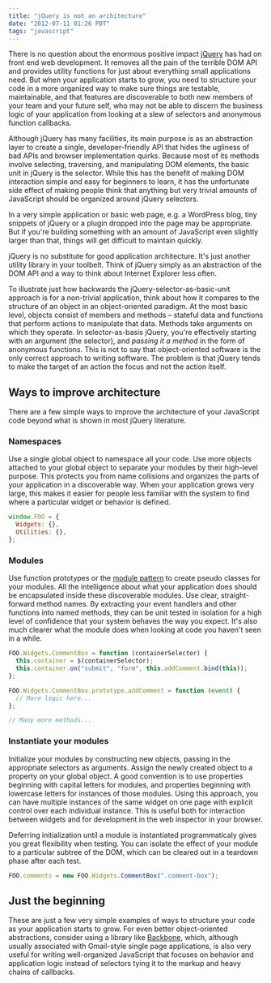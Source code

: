 ```yaml
---
title: "jQuery is not an architecture"
date: "2012-07-11 01:26 PDT"
tags: "javascript"
---
```

There is no question about the enormous positive impact [jQuery](http://jquery.com/) has had on front end web development. It removes all the pain of the terrible DOM API and provides utility functions for just about everything small applications need. But when your application starts to grow, you need to structure your code in a more organized way to make sure things are testable, maintainable, and that features are discoverable to both new members of your team and your future self, who may not be able to discern the business logic of your application from looking at a slew of selectors and anonymous function callbacks.

Although jQuery has many facilities, its main purpose is as an abstraction layer to create a single, developer-friendly API that hides the ugliness of bad APIs and browser implementation quirks. Because most of its methods involve selecting, traversing, and manipulating DOM elements, the basic unit in jQuery is the selector. While this has the benefit of making DOM interaction simple and easy for beginners to learn, it has the unfortunate side effect of making people think that anything but very trivial amounts of JavaScript should be organized around jQuery selectors.

In a very simple application or basic web page, e.g. a WordPress blog, tiny snippets of jQuery or a plugin dropped into the page may be appropriate. But if you're building something with an amount of JavaScript even slightly larger than that, things will get difficult to maintain quickly.

jQuery is no substitute for good application architecture. It's just another utility library in your toolbelt. Think of jQuery simply as an abstraction of the DOM API and a way to think about Internet Explorer less often.

To illustrate just how backwards the jQuery-selector-as-basic-unit approach is for a non-trivial application, think about how it compares to the structure of an object in an object-oriented paradigm. At the most basic level, objects consist of members and methods – stateful data and functions that perform actions to manipulate that data. Methods take arguments on which they operate. In selector-as-basis jQuery, you're effectively starting with an argument (the selector), and *passing it a method* in the form of anonymous functions. This is not to say that object-oriented software is the only correct approach to writing software. The problem is that jQuery tends to make the target of an action the focus and not the action itself.

## Ways to improve architecture

There are a few simple ways to improve the architecture of your JavaScript code beyond what is shown in most jQuery literature.

### Namespaces

Use a single global object to namespace all your code. Use more objects attached to your global object to separate your modules by their high-level purpose. This protects you from name collisions and organizes the parts of your application in a discoverable way. When your application grows very large, this makes it easier for people less familiar with the system to find where a particular widget or behavior is defined.

~~~ javascript
window.FOO = {
  Widgets: {},
  Utilities: {},
};
~~~

### Modules

Use function prototypes or the [module pattern](http://addyosmani.com/resources/essentialjsdesignpatterns/book/#modulepatternjavascript) to create pseudo classes for your modules. All the intelligence about what your application does should be encapsulated inside these discoverable modules. Use clear, straight-forward method names. By extracting your event handlers and other functions into named methods, they can be unit tested in isolation for a high level of confidence that your system behaves the way you expect. It's also much clearer what the module does when looking at code you haven't seen in a while.

~~~ javascript
FOO.Widgets.CommentBox = function (containerSelector) {
  this.container = $(containerSelector);
  this.container.on("submit", "form", this.addComment.bind(this));
};

FOO.Widgets.CommentBox.prototype.addComment = function (event) {
  // More logic here...
};

// Many more methods...
~~~

### Instantiate your modules

Initialize your modules by constructing new objects, passing in the appropriate selectors as arguments. Assign the newly created object to a property on your global object. A good convention is to use properties beginning with capital letters for modules, and properties beginning with lowercase letters for instances of those modules. Using this approach, you can have multiple instances of the same widget on one page with explicit control over each individual instance. This is useful both for interaction between widgets and for development in the web inspector in your browser.

Deferring initialization until a module is instantiated programmaticaly gives you great flexibility when testing. You can isolate the effect of your module to a particular subtree of the DOM, which can be cleared out in a teardown phase after each test.

~~~ javascript
FOO.comments = new FOO.Widgets.CommentBox(".comment-box");
~~~

## Just the beginning

These are just a few very simple examples of ways to structure your code as your application starts to grow. For even better object-oriented abstractions, consider using a library like [Backbone](http://documentcloud.github.com/backbone/), which, although usually associated with Gmail-style single page applications, is also very useful for writing well-organized JavaScript that focuses on behavior and application logic instead of selectors tying it to the markup and heavy chains of callbacks.
